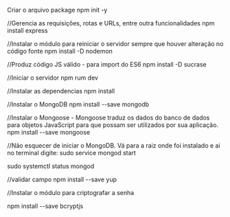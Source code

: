 Criar o arquivo package
npm init -y

//Gerencia as requisições, rotas e URLs, entre outra funcionalidades
npm install express

//Instalar o módulo para reiniciar o servidor sempre que houver alteração no código fonte
npm install -D nodemon

//Produz código JS válido - para import do ES6
npm install -D sucrase

//Iniciar o servidor
npm rum dev

//Instalar as dependencias
npm install

//Instalar o MongoDB
npm install --save mongodb

//Instalar o Mongoose - Mongoose traduz os dados do banco de dados para objetos JavaScript para que possam ser utilizados por sua aplicação.
npm install --save mongoose

//Não esquecer de iniciar o MongoDB. Vá para a raiz onde foi instalado e ai no terminal digite:
sudo service mongod start

sudo systemctl status mongod

//validar campo
npm install --save yup

//Instalar o módulo para criptografar a senha

npm install --save bcryptjs